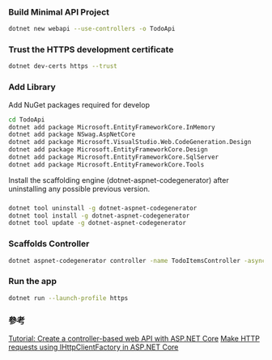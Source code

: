 ### Build Minimal API Project
```bash
dotnet new webapi --use-controllers -o TodoApi
```

### Trust the HTTPS development certificate
```bash
dotnet dev-certs https --trust
```

### Add Library
Add NuGet packages required for develop
```bash
cd TodoApi
dotnet add package Microsoft.EntityFrameworkCore.InMemory
dotnet add package NSwag.AspNetCore
dotnet add package Microsoft.VisualStudio.Web.CodeGeneration.Design
dotnet add package Microsoft.EntityFrameworkCore.Design
dotnet add package Microsoft.EntityFrameworkCore.SqlServer
dotnet add package Microsoft.EntityFrameworkCore.Tools
```

Install the scaffolding engine (dotnet-aspnet-codegenerator) after uninstalling any possible previous version.
### 
```bash
dotnet tool uninstall -g dotnet-aspnet-codegenerator
dotnet tool install -g dotnet-aspnet-codegenerator
dotnet tool update -g dotnet-aspnet-codegenerator
```

### Scaffolds Controller
```bash
dotnet aspnet-codegenerator controller -name TodoItemsController -async -api -m TodoItem -dc TodoContext -outDir Controllers
```

### Run the app
```bash
dotnet run --launch-profile https
```

### 

### 參考
[Tutorial: Create a controller-based web API with ASP.NET Core](https://learn.microsoft.com/en-us/aspnet/core/tutorials/first-web-api?view=aspnetcore-9.0&tabs=visual-studio-code)
[Make HTTP requests using IHttpClientFactory in ASP.NET Core](https://learn.microsoft.com/en-us/aspnet/core/fundamentals/http-requests?view=aspnetcore-9.0)